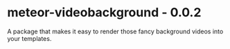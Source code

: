 # meteor-videobackground - 0.0.2
A package that makes it easy to render those fancy background videos into your templates.
